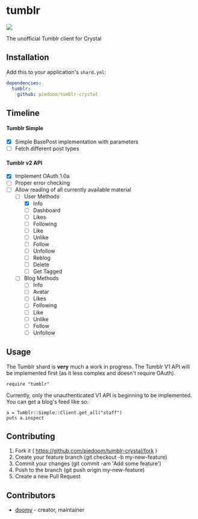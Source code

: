# tumblr

![](https://travis-ci.org/piedoom/tumblr-crystal.svg)

The unofficial Tumblr client for Crystal

## Installation


Add this to your application's `shard.yml`:

```yaml
dependencies:
  tumblr:
    github: piedoom/tumblr-crystal
```

## Timeline

#### Tumblr Simple

- [x] Simple BasePost implementation with parameters
- [ ] Fetch different post types

#### Tumblr v2 API

- [x] Implement OAuth 1.0a
- [ ] Proper error checking
- [ ] Allow reading of all currently available material
  - [ ] User Methods
    - [x] Info
    - [ ] Dashboard
    - [ ] Likes
    - [ ] Following
    - [ ] Like
    - [ ] Unlike
    - [ ] Follow
    - [ ] Unfollow
    - [ ] Reblog
    - [ ] Delete
    - [ ] Get Tagged
  - [ ] Blog Methods
    - [ ] Info
    - [ ] Avatar
    - [ ] Likes
    - [ ] Following
    - [ ] Like
    - [ ] Unlike
    - [ ] Follow
    - [ ] Unfollow

## Usage

The Tumblr shard is **very** much a work in progress.  The Tumblr V1 API will 
be implemented first (as it less complex and doesn't require OAuth).  

```crystal
require "tumblr"
```

Currently, only the unauthenticated V1 API is beginning to be implemented.
You can get a blog's feed like so:

```cr
a = Tumblr::Simple::Client.get_all("staff")
puts a.inspect
```

## Contributing

1. Fork it ( https://github.com/piedoom/tumblr-crystal/fork )
2. Create your feature branch (git checkout -b my-new-feature)
3. Commit your changes (git commit -am 'Add some feature')
4. Push to the branch (git push origin my-new-feature)
5. Create a new Pull Request

## Contributors

- [doomy](https://github.com/piedoom) - creator, maintainer
